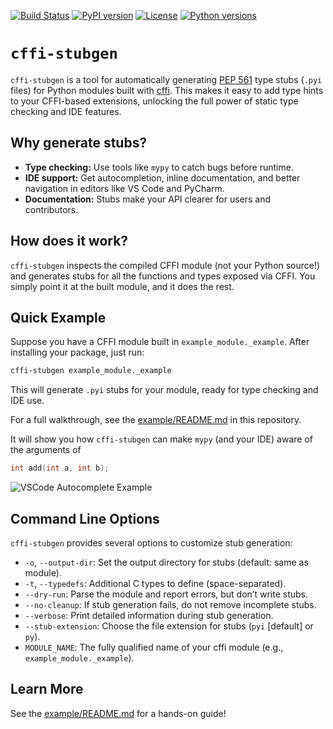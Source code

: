 [![Build Status](https://github.com/LorenzoPeri17/cffi-stubgen/actions/workflows/tests.yaml/badge.svg)](https://github.com/<user>/<repo>/actions)
[![PyPI version](https://img.shields.io/pypi/v/cffi-stubgen.svg)](https://pypi.org/project/cffi-stubgen/)
[![License](https://img.shields.io/pypi/l/cffi-stubgen.svg)](https://github.com/LorenzoPeri17/cffi-stubgen/blob/main/LICENSE)
[![Python versions](https://img.shields.io/pypi/pyversions/cffi-stubgen.svg)](https://pypi.org/project/cffi-stubgen/)

# `cffi-stubgen`

`cffi-stubgen` is a tool for automatically generating [PEP 561](https://www.python.org/dev/peps/pep-0561/) type stubs (`.pyi` files) for Python modules built with [cffi](https://cffi.readthedocs.io/). This makes it easy to add type hints to your CFFI-based extensions, unlocking the full power of static type checking and IDE features.

## Why generate stubs?

- **Type checking:** Use tools like `mypy` to catch bugs before runtime.
- **IDE support:** Get autocompletion, inline documentation, and better navigation in editors like VS Code and PyCharm.
- **Documentation:** Stubs make your API clearer for users and contributors.

## How does it work?

`cffi-stubgen` inspects the compiled CFFI module (not your Python source!) and generates stubs for all the functions and types exposed via CFFI. You simply point it at the built module, and it does the rest.

## Quick Example

Suppose you have a CFFI module built in `example_module._example`. After installing your package, just run:

```sh
cffi-stubgen example_module._example
```

This will generate `.pyi` stubs for your module, ready for type checking and IDE use.

For a full walkthrough, see the [example/README.md](example/README.md) in this repository.

It will show you how `cffi-stubgen` can make `mypy` (and your IDE) aware of the arguments of

``` C
int add(int a, int b);
```

![VSCode Autocomplete Example](example/assets/vscode.png)

## Command Line Options

`cffi-stubgen` provides several options to customize stub generation:

- `-o`, `--output-dir`: Set the output directory for stubs (default: same as module).
- `-t`, `--typedefs`: Additional C types to define (space-separated).
- `--dry-run`: Parse the module and report errors, but don’t write stubs.
- `--no-cleanup`: If stub generation fails, do not remove incomplete stubs.
- `--verbose`: Print detailed information during stub generation.
- `--stub-extension`: Choose the file extension for stubs (`pyi` [default] or `py`).
- `MODULE_NAME`: The fully qualified name of your cffi module (e.g., `example_module._example`).

## Learn More

See the [example/README.md](example/README.md) for a hands-on guide!
